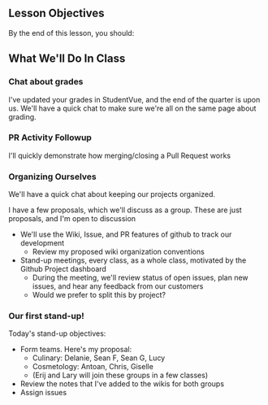 ## Lesson Objectives
By the end of this lesson, you should:


## What We'll Do In Class

### Chat about grades

I've updated your grades in StudentVue, and the end of the quarter is upon us. We'll have a quick chat to make sure we're all on the same page about grading.


### PR Activity Followup

I'll quickly demonstrate how merging/closing a Pull Request works


### Organizing Ourselves

We'll have a quick chat about keeping our projects organized. 

I have a few proposals, which we'll discuss as a group. These are just proposals, and I'm open to discussion

- We'll use the Wiki, Issue, and PR features of github to track our development
    - Review my proposed wiki organization conventions
- Stand-up meetings, every class, as a whole class, motivated by the Github Project dashboard
    - During the meeting, we'll review status of open issues, plan new issues, and hear any feedback from
        our customers
    - Would we prefer to split this by project?


### Our first stand-up!

Today's stand-up objectives:
- Form teams. Here's my proposal:
    - Culinary: Delanie, Sean F, Sean G, Lucy
    - Cosmetology: Antoan, Chris, Giselle
    - (Erij and Lary will join these groups in a few classes)
- Review the notes that I've added to the wikis for both groups
- Assign issues